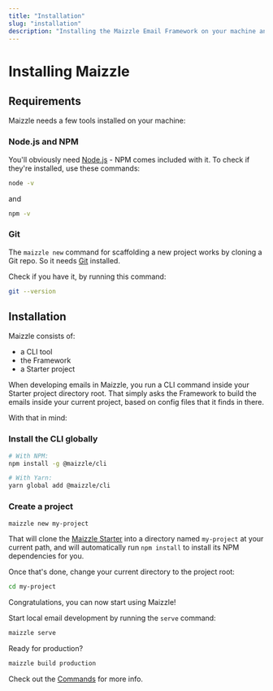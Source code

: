 ```yaml
---
title: "Installation"
slug: "installation"
description: "Installing the Maizzle Email Framework on your machine and creating a new project"
---
```


# Installing Maizzle

## Requirements

Maizzle needs a few tools installed on your machine:

### Node.js and NPM

You'll obviously need [Node.js](https://nodejs.org/en/download/) - NPM comes included with it. To check if they're installed, use these commands:

```bash
node -v
```

and

```bash
npm -v
```

### Git

The `maizzle new` command for scaffolding a new project works by cloning a Git repo. So it needs [Git](https://help.github.com/en/articles/set-up-git#setting-up-git) installed. 

Check if you have it, by running this command:

```bash
git --version
```

## Installation

Maizzle consists of:

- a CLI tool
- the Framework
- a Starter project

When developing emails in Maizzle, you run a CLI command inside your Starter project directory root. 
That simply asks the Framework to build the emails inside your current project, based on config files that it finds in there.

With that in mind:

### Install the CLI globally


```bash
# With NPM:
npm install -g @maizzle/cli

# With Yarn:
yarn global add @maizzle/cli
```

### Create a project

```bash
maizzle new my-project
```

That will clone the [Maizzle Starter](https://github.com/maizzle/maizzle) into a directory named `my-project` at your current path, and will automatically run `npm install` to install its NPM dependencies for you.

Once that's done, change your current directory to the project root: 

```bash
cd my-project
```

Congratulations, you can now start using Maizzle! 

Start local email development by running the `serve` command:

```bash
maizzle serve
```

Ready for production?

```bash
maizzle build production
```

Check out the [Commands](/docs/commands/) for more info.
